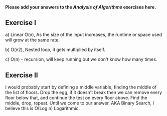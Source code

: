 #### Please add your answers to the ***Analysis of  Algorithms*** exercises here.

## Exercise I

a) Linear O(n), As the size of the input increases, the runtime or space used will grow at the same rate.


b) O(n2), Nested loop, it gets multiplied by itself.


c) O(n) - recursion, will keep running but we don't know how many times.

## Exercise II

I would probably start by defining a middle variable, finding the middle of the list of floors. Drop the egg, if it doesn't break then we can remove every floor below that, and continue the test on every floor above. Find the middle, drop, repeat. Until we come to our answer. AKA Binary Search, I believe this is O(Log n) Logarithmic.
